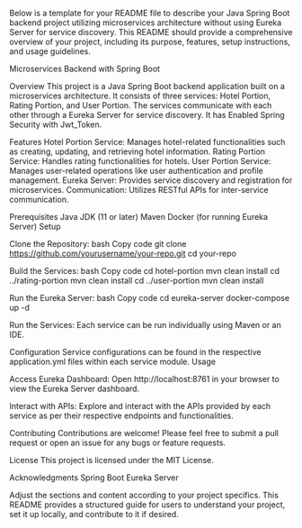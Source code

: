 
Below is a template for your README file to describe your Java Spring Boot backend project utilizing microservices architecture without using Eureka Server for service discovery. This README should provide a comprehensive overview of your project, including its purpose, features, setup instructions, and usage guidelines.

Microservices Backend with Spring Boot

Overview
This project is a Java Spring Boot backend application built on a microservices architecture. It consists of three services: Hotel Portion, Rating Portion, and User Portion. The services communicate with each other through a Eureka Server for service discovery.
It has Enabled Spring Security with Jwt_Token.

Features
Hotel Portion Service: Manages hotel-related functionalities such as creating, updating, and retrieving hotel information.
Rating Portion Service: Handles rating functionalities for hotels.
User Portion Service: Manages user-related operations like user authentication and profile management.
Eureka Server: Provides service discovery and registration for microservices.
Communication: Utilizes RESTful APIs for inter-service communication.

Prerequisites
Java JDK (11 or later)
Maven
Docker (for running Eureka Server)
Setup

Clone the Repository:
bash
Copy code
git clone https://github.com/yourusername/your-repo.git
cd your-repo

Build the Services:
bash
Copy code
cd hotel-portion
mvn clean install
cd ../rating-portion
mvn clean install
cd ../user-portion
mvn clean install

Run the Eureka Server:
bash
Copy code
cd eureka-server
docker-compose up -d

Run the Services:
Each service can be run individually using Maven or an IDE.

Configuration
Service configurations can be found in the respective application.yml files within each service module.
Usage

Access Eureka Dashboard:
Open http://localhost:8761 in your browser to view the Eureka Server dashboard.

Interact with APIs:
Explore and interact with the APIs provided by each service as per their respective endpoints and functionalities.

Contributing
Contributions are welcome! Please feel free to submit a pull request or open an issue for any bugs or feature requests.

License
This project is licensed under the MIT License.

Acknowledgments
Spring Boot
Eureka Server

Adjust the sections and content according to your project specifics. This README provides a structured guide for users to understand your project, set it up locally, and contribute to it if desired.
